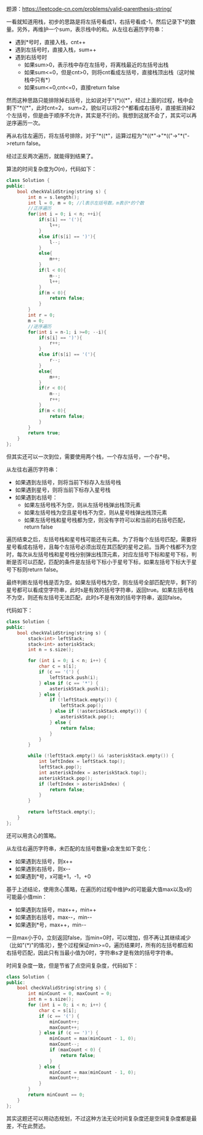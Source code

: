 题源：https://leetcode-cn.com/problems/valid-parenthesis-string/

一看就知道用栈，初步的思路是将左括号看成1，右括号看成-1，然后记录下*的数量。另外，再维护一个sum，表示栈中的和。从左往右遍历字符串：

- 遇到*号时，直接入栈，cnt++
- 遇到左括号时，直接入栈，sum++
- 遇到右括号时
  - 如果sum>0，表示栈中存在左括号，将离栈最近的左括号出栈
  - 如果sum<=0，但是cnt>0，则将cnt看成左括号，直接栈顶出栈（这时候栈中只有*）
  - 如果sum<=0,cnt<=0，直接return false

然而这种思路只能排除掉右括号，比如说对于"(\*)((*"，经过上面的过程，栈中会剩下"\*((\*"，此时cnt=2， sum=2，貌似可以将2个\*都看成右括号，直接抵消掉2个左括号，但是由于顺序不允许，其实是不行的。我想到这就不会了，其实可以再逆序遍历一次。

再从右往左遍历，将左括号排除，对于"\*((\*"，运算过程为"\*((\*"->"\*(("->"\*("->return false。

经过正反两次遍历，就能得到结果了。

算法的时间复杂度为$O(n)$，代码如下：

```c++
class Solution {
public:
    bool checkValidString(string s) {
        int n = s.length();
        int l = 0, m = 0; //l表示左括号数，m表示*的个数
        //正序遍历
        for(int i = 0; i < n; ++i){
            if(s[i] == '('){
                l++;
            }
            else if(s[i] == ')'){
                l--;
            }
            else{
                m++;
            }
            if(l < 0){
                m--;
                l++;
            }
            if(m < 0){
                return false;
            }
        }
        int r = 0;
        m = 0;
        //逆序遍历
        for(int i = n-1; i >=0; --i){
            if(s[i] == ')'){
                r++;
            }
            else if(s[i] == '('){
                r--;
            }
            else{
                m++;
            }
            if(r < 0){
                m--;
                r++;
            }
            if(m < 0){
                return false;
            }
        }
        return true;
    }
};
```

但其实还可以一次到位，需要使用两个栈，一个存左括号，一个存*号。

从左往右遍历字符串：

- 如果遇到左括号，则将当前下标存入左括号栈
- 如果遇到星号，则将当前下标存入星号栈
- 如果遇到右括号：
  - 如果左括号栈不为空，则从左括号栈弹出栈顶元素
  - 如果左括号栈为空且星号栈不为空，则从星号栈弹出栈顶元素
  - 如果左括号栈和星号栈都为空，则没有字符可以和当前的右括号匹配，return false

遍历结束之后，左括号栈和星号栈可能还有元素。为了将每个左括号匹配，需要将星号看成右括号，且每个左括号必须出现在其匹配的星号之前。当两个栈都不为空时，每次从左括号栈和星号栈分别弹出栈顶元素，对应左括号下标和星号下标，判断是否可以匹配，匹配的条件是左括号下标小于星号下标，如果左括号下标大于星号下标则return false。

最终判断左括号栈是否为空。如果左括号栈为空，则左括号全部匹配完毕，剩下的星号都可以看成空字符串，此时s是有效的括号字符串，返回true。如果左括号栈不为空，则还有左括号无法匹配，此时s不是有效的括号字符串，返回false。

代码如下：

```c++
class Solution {
public:
    bool checkValidString(string s) {
        stack<int> leftStack;
        stack<int> asteriskStack;
        int n = s.size();

        for (int i = 0; i < n; i++) {
            char c = s[i];
            if (c == '(') {
                leftStack.push(i);
            } else if (c == '*') {
                asteriskStack.push(i);
            } else {
                if (!leftStack.empty()) {
                    leftStack.pop();
                } else if (!asteriskStack.empty()) {
                    asteriskStack.pop();
                } else {
                    return false;
                }
            }
        }

        while (!leftStack.empty() && !asteriskStack.empty()) {
            int leftIndex = leftStack.top();
            leftStack.pop();
            int asteriskIndex = asteriskStack.top();
            asteriskStack.pop();
            if (leftIndex > asteriskIndex) {
                return false;
            }
        }
        
        return leftStack.empty();
    }
};
```

还可以用贪心的策略。

从左往右遍历字符串，未匹配的左括号数量x会发生如下变化：

- 如果遇到左括号，则x++
- 如果遇到右括号，则x--
- 如果遇到*号，x可能+1，-1，+0

基于上述结论，使用贪心策略，在遍历的过程中维护x的可能最大值max以及x的可能最小值min：

- 如果遇到左括号，max++，min++
- 如果遇到右括号，max--，min--
- 如果遇到*号，max++，min--

一旦max小于0，立刻返回false，当min=0时，可以增加，但不再让其继续减少（比如"(\*)"的情况），整个过程保证min>=0，遍历结果时，所有的左括号都应和右括号匹配，因此只有当最小值为0时，字符串s才是有效的括号字符串。

时间复杂度一致，但是节省了点空间复杂度，代码如下：

```c++
class Solution {
public:
    bool checkValidString(string s) {
        int minCount = 0, maxCount = 0;
        int n = s.size();
        for (int i = 0; i < n; i++) {
            char c = s[i];
            if (c == '(') {
                minCount++;
                maxCount++;
            } else if (c == ')') {
                minCount = max(minCount - 1, 0);
                maxCount--;
                if (maxCount < 0) {
                    return false;
                }
            } else {
                minCount = max(minCount - 1, 0);
                maxCount++;
            }
        }
        return minCount == 0;
    }
};
```

其实这题还可以用动态规划，不过这种方法无论时间复杂度还是空间复杂度都是最差，不在此赘述。
